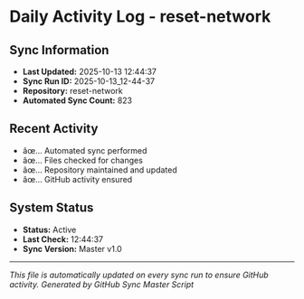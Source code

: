 ﻿# Daily Activity Log - reset-network

## Sync Information
- **Last Updated:** 2025-10-13 12:44:37
- **Sync Run ID:** 2025-10-13_12-44-37
- **Repository:** reset-network
- **Automated Sync Count:** 823

## Recent Activity
- âœ… Automated sync performed
- âœ… Files checked for changes
- âœ… Repository maintained and updated
- âœ… GitHub activity ensured

## System Status
- **Status:** Active
- **Last Check:** 12:44:37
- **Sync Version:** Master v1.0

---
*This file is automatically updated on every sync run to ensure GitHub activity.*
*Generated by GitHub Sync Master Script*
